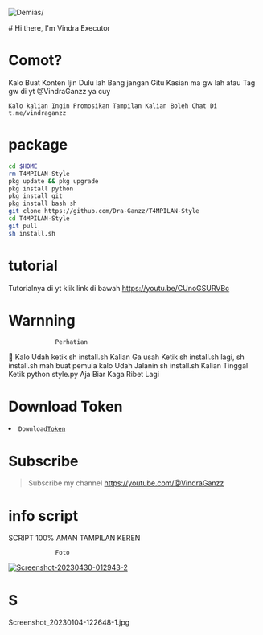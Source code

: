 <p align=left> <img src=https://komarev.com/ghpvc/?username=vindraid alt=Demias/> </p>
# Hi there, I'm Vindra Executor

# Comot?
Kalo Buat Konten Ijin Dulu lah Bang jangan Gitu
Kasian ma gw lah atau Tag gw di yt @VindraGanzz ya cuy

```
Kalo kalian Ingin Promosikan Tampilan Kalian Boleh Chat Di
t.me/vindraganzz
```
# package
```Bash
cd $HOME
rm T4MPILAN-Style
pkg update && pkg upgrade 
pkg install python
pkg install git
pkg install bash sh
git clone https://github.com/Dra-Ganzz/T4MPILAN-Style
cd T4MPILAN-Style
git pull
sh install.sh
```
# tutorial 

Tutorialnya di yt klik link di bawah
https://youtu.be/CUnoGSURVBc

# Warnning
                 Perhatian

📢 Kalo Udah ketik sh install.sh Kalian Ga usah Ketik
sh install.sh lagi, sh install.sh mah buat pemula
kalo Udah Jalanin sh install.sh Kalian Tinggal 
Ketik python style.py Aja Biar Kaga Ribet Lagi 

# Download Token
<li><code>Download<a href="https://sfl.gl/GE0N">Token</a></code></li> 

# Subscribe 
> Subscribe my channel
> https://youtube.com/@VindraGanzz

# info script 
SCRIPT 100% AMAN TAMPILAN KEREN

                 Foto
<a href="https://ibb.co/v36NNwW"><img src="https://i.ibb.co/y6czzfC/Screenshot-20230430-012943-2.jpg" alt="Screenshot-20230430-012943-2" border="0"></a>

# S
Screenshot_20230104-122648-1.jpg
